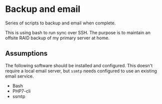 # Backup and email

Series of scripts to backup and email when complete.

This is using bash to run sync over SSH.  The purpose is to maintain an offsite RAID backup of my primary server at home.

## Assumptions

The following software should be installed and configured.  This doesn't require a local email server, but `ssmtp` needs configured to use an existing email service.

* Bash
* PHP7-cli
* ssmtp
